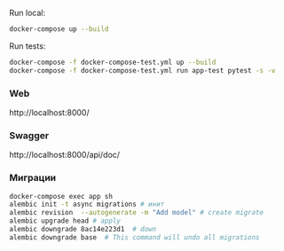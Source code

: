 Run local:    
   ```bash
   docker-compose up --build
   ``` 

Run tests:
   ```bash
   docker-compose -f docker-compose-test.yml up --build 
   docker-compose -f docker-compose-test.yml run app-test pytest -s -v
   ```

### Web
http://localhost:8000/

### Swagger
http://localhost:8000/api/doc/

### Миграции
   ```bash
   docker-compose exec app sh   
   alembic init -t async migrations # инит
   alembic revision  --autogenerate -m "Add model" # create migrate
   alembic upgrade head # apply
   alembic downgrade 8ac14e223d1  # down
   alembic downgrade base  # This command will undo all migrations
   ```
